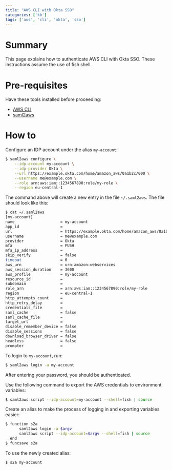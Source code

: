 ```yaml
---
title: "AWS CLI with Okta SSO"
categories: ['kb']
tags: ['aws', 'cli', 'okta', 'sso']
---
```


# Summary

This page explains how to authenticate AWS CLI with Okta SSO. These instructions
assume the use of fish shell.

# Pre-requisites

Have these tools installed before proceeding:

  * [AWS CLI](https://docs.aws.amazon.com/cli/latest/userguide/getting-started-install.html)
  * [saml2aws](https://github.com/Versent/saml2aws)

# How to

Configure an IDP account under the alias `my-account`:

```bash
$ saml2aws configure \
    --idp-account my-account \
    --idp-provider Okta \
    --url https://example.okta.com/home/amazon_aws/0a1b2c/000 \
    --username me@example.com \
    --role arn:aws:iam::1234567890:role/my-role \
    --region eu-central-1
```

The command above will create a new entry in the file `~/.saml2aws`. The file
should look like this:

```bash
$ cat ~/.saml2aws
[my-account]
name                    = my-account
app_id                  =
url                     = https://example.okta.com/home/amazon_aws/0a1b2c/000
username                = me@example.com
provider                = Okta
mfa                     = PUSH
mfa_ip_address          =
skip_verify             = false
timeout                 = 0
aws_urn                 = urn:amazon:webservices
aws_session_duration    = 3600
aws_profile             = my-account
resource_id             =
subdomain               =
role_arn                = arn:aws:iam::1234567890:role/my-role
region                  = eu-central-1
http_attempts_count     =
http_retry_delay        =
credentials_file        =
saml_cache              = false
saml_cache_file         =
target_url              =
disable_remember_device = false
disable_sessions        = false
download_browser_driver = false
headless                = false
prompter                =
```

To login to `my-account`, run:

```bash
$ saml2aws login -a my-account
```

After entering your password, you should be authenticated.

Use the following command to export the AWS credentials to environment variables: 

```bash
$ saml2aws script --idp-account=my-account --shell=fish | source
```

Create an alias to make the process of logging in and exporting variables easier:

```bash
$ function s2a
      saml2aws login -a $argv
      saml2aws script --idp-account=$argv --shell=fish | source
  end
$ funcsave s2a
```

To use the newly created alias:

```bash
$ s2a my-account
```
